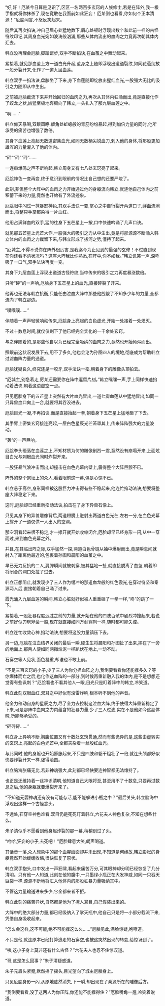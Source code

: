 
“好,好！厄某今日算是见识了,区区一名两百多玄窍的人族修士,若是在阵外,我一根手指就将你抹杀了,现在竟敢在我面前如此狂妄！厄某倒也看看,你如何个正本清源！”厄脍闻言,不怒反笑起来。

随后其再次掐诀,冲自己眉心处猛地数下,眉心处顿时浮现出数个和此前一样的古怪符纹印记,其周身血光宛如波涛般汹涌,那些从体内流出的血肉之力竟再次朝其体内汇去。

韩立没再理会厄脍,脚踏罡步,双手不断掐诀,在血茧之中舞动起来。

紧接着,就见那血茧上方一道白光升起,茧身之上随即浮现出道道裂纹,如同花苞绽放一般分裂开来,化作了一道九层血莲。

韩立双手一掐法诀,盘膝坐了下来,身下血莲随即绽放出猩红血光,一股强大无比的吸引之力随即从中生出。

之前被厄脍截流下来并开始回归的血肉之力,再次从其体内狂涌而出,竟是直接化作了蛟龙之状,凶猛至极地奔腾向了韩立,一头扎入了那九层血莲之中。

“啊……”

韩立仰天暴喝,双眼圆睁,额角处蚯蚓般的青筋纷纷暴起,得到加倍力量的同时,他所承受的痛苦也增强了数倍。

其身下血莲上亮起无数道密集血光,如同无数柄尖锐血刀,刺入他的身体,将那股更加雄浑的力量灌入了他的体内。

“砰”“砰”“砰”……

一连串爆鸣之声不断响起,韩立周身又有七八处玄窍亮了起来。

厄脍神色一变再变,终于意识到眼前的情况比自己想的还要严峻了。

此刻,非但整个大阵中的血肉之力开始通过他的身躯流向韩立,就连他自己体内之前积蓄下来的力量,竟然也开始有了外流迹象。

厄脍眼中闪过一抹暴怒神色,其双手法诀一变,掌心之中自行裂开两道口子,鲜血流淌而出,将整只手掌都染得一片血红。

他用占满鲜血的双手,猛的往身下五芒星上一按,口中快速吟诵了几声口诀。

就见那五芒星上光芒大作,一股强大的吸引之力从中生出,竟是将那源源不断涌入韩立体内的血肉之力截留下来,与韩立形成了拔河之势,僵持了起来。

“厄城主,不得不说你在阵外很厉害,是我迄今为止见到的最强的玄修！不过直到现在你还看不清状况吗？这座大阵我比你熟悉,在阵中,你不如我。”韩立讥笑一声,深呼吸了一口气,双手法诀再度一变。

其身下九层血莲上浮现出道道古怪符纹,当中传来的吸引之力再度暴涨数倍。

只听“砰”的一声响,厄脍身下五芒星上的血光,直接碎裂了开来。

他再也无法与韩立抗衡,只能任由泣血大阵中那些他觊觎了不知多少年的力量,全都流向了韩立那边。

“噗噗噗……”

伴随着一声声轻微响动传来,厄脍身上亮起的白色虚光,开始一处接着一处熄灭。

不过十数息时间,就仅仅剩下了他已经完全实化的一千余处玄窍。

与之伴随着的,是那些他自以为已经完全吸纳的血肉之力,竟然也开始倾泻而出。

照眼前这状况发展下去,用不了多久,他也会沦为孙图四人的境地,彻底成为帮助韩立过滤血阵力量的通道。

厄脍犹疑良久,终究还是一咬牙,双手法诀一掐,朝着身下的雕像头顶拍去。

“厄城主,别急着走,厉某还需要你在阵中逗留片刻。”韩立嘿嘿一声,手上同样快速掐动着法诀,朝着这边虚空一点。

只见厄脍身下的五芒星上突然有大片血光冒出,一道七瓣血莲从中猛地冒出,如同一只异兽血口向上一合,就要将其吞没进去。

厄脍目光一凝,不再掐诀,而是直接抬起一拳,朝着身下五芒星上猛地砸了下去。

其手臂上密集玄窍接连亮起,一层白色星辰光芒笼罩其上,传来阵阵强大的力量波动。

“轰”的一声巨响。

厄脍拳头砸落在血莲之上,不知材质为何的雕像剧烈一震,竟然没有崩塌开来,上面炫目白光与刺眼血光同时炸裂开来。

一股狂暴气浪冲击而出,却撞击在血色光幕内壁上,震得整个大阵巨颤不已。

阵外的整个祭坛上的众人,看着眼前这一幕,俱是心惊不已。

韩立悬于高空,身形同样被这股巨力冲击得有些不稳起来,他连忙掐动法诀,想要将整座大阵稳定下来。

这时,厄脍却已经重新掐动法诀,拍击在了身下异兽石像上。

只见其身下的异兽雕像背后,两道翅膀上迸射出两道白色光芒,左右一分,在血色光幕上撑开了一道仅供一人出入的空洞。

那空洞看起来很不稳定,才一撑开就开始收缩闭合,厄脍却早已经身形一闪,从中一穿而过,来到血色光幕之外。

并且,在其临出阵之际,双手猛然一探,两道白色骨链从袖中爆射而出,竟是瞬息间就射入了距离他最近的,包裹着孙图和晨阳的血茧之中。

早已无力反抗的二人,肩胛瞬间就被刺穿,被其猛地一扯,就直接脱离了血茧,朝着即将闭合的洞口处拉了过去。

韩立正想阻止,就发现少了三人作为缓冲的那道血龙般的红色霞光,在穿过符坚和秦源两人后,直接朝着自己涌了过来。

霞光涌入九层血莲的瞬间,韩立心脏就好似被人重重砸了一拳一样,“咚”的跳了一下。

紧接着,一股狂暴程度远胜之前的力量,就开始在他的四肢百骸中剧烈冲撞起来,若说之前好似刀劈斧凿一般,现在就直接如同万剑穿刺一样,随时都可能失控。

韩立连忙收敛心神,掐动法诀,想要将这股力量镇压下去。

另一边,厄脍在泣血结界关闭的最后一瞬,硬生生将晨阳和孙图扯了出来,摔在了一旁的地面上,那两人便如同两摊烂泥一样趴伏在地上,一动不动。

石穿空等人见状,面色凝重,却谁也不敢上前。

“不足三百玄窍的小子,少了三人为你分担血阵之力,我倒要看看你还能撑多久？等你爆体而亡之后,也化作这血阵的一部分,到时候再重新融入我的体内,是不是想想还觉得有些讽刺？”厄脍看也不看其他人一眼,目光只是盯着阵中的韩立,冷笑道。

韩立此刻双眼血红,双耳之中好似有滚雷炸响,根本听不到他的声音。

他全力催动自身的星辰之力,尽了全力去控制这泣血大阵,终于使得大阵重新稳定了下来,可是那阵中血肉之力内蕴含的狂暴力量,少了三人过滤,实在不是他如今这副体魄,所能够承受的。

“砰砰砰……”

韩立身上异响不断,胸腹位置又有十数处玄窍贯通,然而有些诡异的是,这些由虚转实的玄窍上,亮起的白色光芒中,全都夹杂着一丝殷红血光。

与此同时,他的身躯也开始膨胀起来,不只是四肢和躯干粗壮了一倍,就连头颅都好似快要炸裂开来一样,涨得滚圆。

韩立脑海胀痛无比,若非神魂强大,此刻都已经快要连神智都无法维持了。

也正是还维持着一丝神识清明,他知道自己大限将至,甚至用不了十数息,只要再过数息之后,他的身躯就要爆裂开来了。

“不知道元婴神魂还有没有可能存活,能不能躲进小瓶之中？”最后关头,韩立脑海中浮现出这样一个古怪念头。

不远处,石穿空神色难看,双目仍是死死盯着韩立,六花夫人神色复杂,不知在想些什么。

朱子清似乎不愿看到他身躯炸裂的那一幕,稍稍别过了头。

“哈哈,狂妄的小子,去死吧！”厄脍肆意大笑,朗声喝道。

其话音一落,众人想象中的那个血腥画面却并未出现,不知道是何缘故,韩立膨胀的身躯竟然开始缓缓收缩,很快恢复了原状。

韩立双手抱头,口中发出一声狂啸,看起来痛苦万分,可其眼神却分明已经恢复了几分清明。只有他一人知道,此刻在他的腹中,一只墨绿小瓶正在大发神威,如同一只吞天巨袋一样,源源不断地将汇入他体内的那股狂暴力量吸纳其中。

不管这力量输送进来多少,它全都来者不拒。

韩立此刻的痛苦异状,自然都是他为了掩人耳目,自己假装出来的。

大阵中的绝大部分力量,都已经吸纳入了掌天瓶中,他自己只是将一小部分截流下来,凭借自身吸收起来。

“怎么会这样,这不可能,绝不可能撑这么久……”厄脍见此,满脸惊疑,咆哮道。

不只是他,就连原本已经打算逃走的石穿空,也被这突然出现的转变,给惊讶到了。

“咦,这小子身上莫非还有什么古怪？”六花夫人也忍不住惊叹道。

“哥,这是怎么回事？”朱子清疑惑道。

朱子元眉头紧蹙,默然摇了摇头,目光望向了城主厄脍身上。

只见厄脍身影一闪,从原地陡然消失,下一瞬,却出现在了秦源所在的雕像后方。

“我倒要看看,没了这两人为你压阵,你还能不能撑得住？”厄脍嘴角一翘,冷笑着说道。